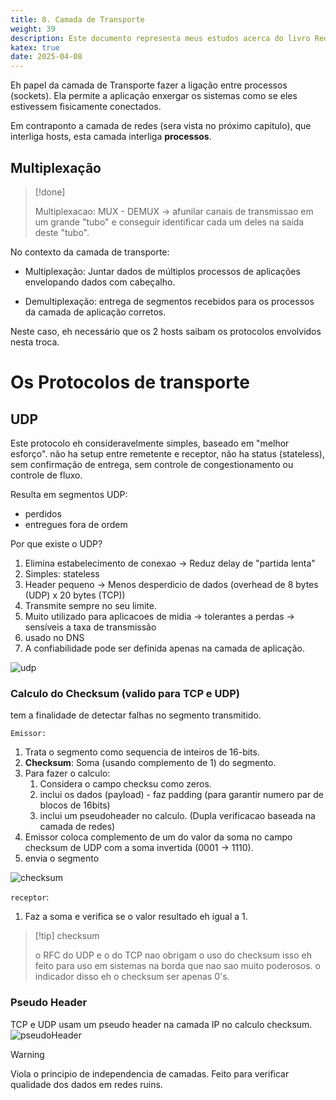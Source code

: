 ```yaml
---
title: 8. Camada de Transporte
weight: 39
description: Este documento representa meus estudos acerca do livro Redes de Computadores e a Internet - uma abordagem top down
katex: true
date: 2025-04-08
---
```


Eh papel da camada de Transporte fazer a ligação entre processos (sockets). Ela permite a aplicação enxergar os sistemas como se eles estivessem fisicamente conectados. 

Em contraponto a camada de redes (sera vista no próximo capitulo), que interliga hosts, esta camada interliga __processos__.


## Multiplexação
> [!done]
>
> Multiplexacao: MUX - DEMUX -> afunilar canais de transmissao em um grande "tubo" e conseguir identificar cada um deles na saida deste "tubo". 

No contexto da camada de transporte:
- Multiplexação: Juntar dados de múltiplos processos de aplicações envelopando dados com cabeçalho.

- Demultiplexação: entrega de segmentos recebidos para os processos da camada de aplicação corretos.

Neste caso, eh necessário que os 2 hosts saibam os protocolos envolvidos nesta troca.


# Os Protocolos de transporte
## UDP
Este protocolo eh consideravelmente simples, baseado em "melhor esforço".  não ha setup entre remetente e receptor, não ha status (stateless), sem confirmação de entrega, sem controle de congestionamento ou controle de fluxo.

Resulta em segmentos UDP:
- perdidos 
- entregues fora de ordem

Por que existe o UDP?

1. Elimina estabelecimento de conexao
    -> Reduz delay de "partida lenta"
2. Simples: stateless
3. Header pequeno
    -> Menos desperdicio de dados (overhead de 8 bytes (UDP) x 20 bytes (TCP))
4. Transmite sempre no seu limite.
5. Muito utilizado para aplicacoes de midia
    -> tolerantes a perdas
    -> sensíveis a taxa de transmissão
6. usado no DNS
7. A confiabilidade pode ser definida apenas na camada de aplicação.

![udp](../public/1744120211_grim.png)

### Calculo do Checksum (valido para TCP e UDP)
tem a finalidade de detectar falhas no segmento transmitido.

`Emissor:` 
1. Trata o segmento como sequencia de inteiros de 16-bits.
2. __Checksum__: Soma (usando complemento de 1) do segmento.
3. Para fazer o calculo: 
    1. Considera o campo checksu como zeros.
    2. inclui os dados (payload) - faz padding (para garantir numero par de blocos de 16bits)
    3. inclui um pseudoheader no calculo. (Dupla verificacao baseada na camada de redes)
4. Emissor coloca complemento de um do valor da soma no campo checksum de UDP com a soma invertida (0001 -> 1110).
5. envia o segmento


![checksum](../public/1744120883_grim.png)

`receptor`:
1. Faz a soma e verifica se o valor resultado eh igual a 1.

> [!tip] checksum
>
> o RFC do UDP e o do TCP nao obrigam o uso do checksum
> isso eh feito para uso em sistemas na borda que nao sao muito poderosos.
> o indicador disso eh o checksum ser apenas 0's.

### Pseudo Header
TCP e UDP usam um pseudo header na camada IP no calculo checksum. 
![pseudoHeader](../public/1744121041_grim.png)


> [!warning] 
>
> Viola o principio de independencia de camadas. 
> Feito para verificar qualidade dos dados em redes ruins.

